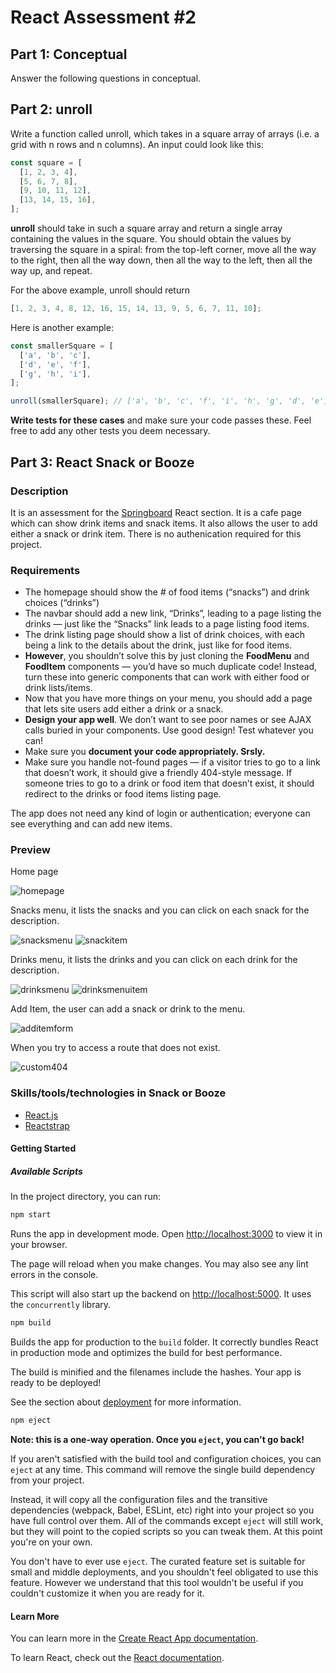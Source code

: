 # React Assessment #2

## Part 1: Conceptual

Answer the following questions in conceptual.

## Part 2: unroll

Write a function called unroll, which takes in a square array of arrays (i.e. a grid with n rows and n columns). An input could look like this:

```javascript
const square = [
  [1, 2, 3, 4],
  [5, 6, 7, 8],
  [9, 10, 11, 12],
  [13, 14, 15, 16],
];
```

**unroll** should take in such a square array and return a single array containing the values in the square. You should obtain the values by traversing the square in a spiral: from the top-left corner, move all the way to the right, then all the way down, then all the way to the left, then all the way up, and repeat.

For the above example, unroll should return

```javascript
[1, 2, 3, 4, 8, 12, 16, 15, 14, 13, 9, 5, 6, 7, 11, 10];
```

Here is another example:

```javascript
const smallerSquare = [
  ['a', 'b', 'c'],
  ['d', 'e', 'f'],
  ['g', 'h', 'i'],
];

unroll(smallerSquare); // ['a', 'b', 'c', 'f', 'i', 'h', 'g', 'd', 'e']
```

**Write tests for these cases** and make sure your code passes these. Feel free to add any other tests you deem necessary.

## Part 3: React Snack or Booze

### Description

It is an assessment for the [Springboard](https://www.springboard.com/) React section. It is a cafe page which can show drink items and snack items. It also allows the user to add either a snack or drink item. There is no authenication required for this project.

### Requirements

- The homepage should show the # of food items (“snacks”) and drink choices (“drinks”)
- The navbar should add a new link, “Drinks”, leading to a page listing the drinks — just like the “Snacks” link leads to a page listing food items.
- The drink listing page should show a list of drink choices, with each being a link to the details about the drink, just like for food items.
- **However**, you shouldn’t solve this by just cloning the **FoodMenu** and **FoodItem** components — you’d have so much duplicate code! Instead, turn these into generic components that can work with either food or drink lists/items.
- Now that you have more things on your menu, you should add a page that lets site users add either a drink or a snack.
- **Design your app well**. We don’t want to see poor names or see AJAX calls buried in your components. Use good design! Test whatever you can!
- Make sure you **document your code appropriately. Srsly.**
- Make sure you handle not-found pages — if a visitor tries to go to a link that doesn’t work, it should give a friendly 404-style message. If someone tries to go to a drink or food item that doesn’t exist, it should redirect to the drinks or food items listing page.

The app does not need any kind of login or authentication; everyone can see everything and can add new items.

### Preview

Home page

![homepage](./images/homepage.png)

Snacks menu, it lists the snacks and you can click on each snack for the description.

![snacksmenu](./images/snacksmenu.png)
![snackitem](./images/snackmenuitem.png)

Drinks menu, it lists the drinks and you can click on each drink for the description.

![drinksmenu](./images/drinksmenu.png)
![drinksmenuitem](./images/drinkmenuitem.png)

Add Item, the user can add a snack or drink to the menu.

![additemform](./images/additemform.png)

When you try to access a route that does not exist.

![custom404](./images/custom404.png)

### Skills/tools/technologies in Snack or Booze

- [React.js](https://reactjs.org/)
- [Reactstrap](https://reactstrap.github.io/?path=/story/home-installation--page)

#### Getting Started

##### Available Scripts

In the project directory, you can run:

```bash
npm start
```

Runs the app in development mode.
Open [http://localhost:3000](http://localhost:3000) to view it in your browser.

The page will reload when you make changes.
You may also see any lint errors in the console.

This script will also start up the backend on [http://localhost:5000](http://localhost:5000). It uses the `concurrently` library.

```bash
npm build
```

Builds the app for production to the `build` folder.
It correctly bundles React in production mode and optimizes the build for best performance.

The build is minified and the filenames include the hashes.
Your app is ready to be deployed!

See the section about [deployment](https://facebook.github.io/create-react-app/docs/deployment) for more information.

```bash
npm eject
```

**Note: this is a one-way operation. Once you `eject`, you can't go back!**

If you aren't satisfied with the build tool and configuration choices, you can `eject` at any time. This command will remove the single build dependency from your project.

Instead, it will copy all the configuration files and the transitive dependencies (webpack, Babel, ESLint, etc) right into your project so you have full control over them. All of the commands except `eject` will still work, but they will point to the copied scripts so you can tweak them. At this point you're on your own.

You don't have to ever use `eject`. The curated feature set is suitable for small and middle deployments, and you shouldn't feel obligated to use this feature. However we understand that this tool wouldn't be useful if you couldn't customize it when you are ready for it.

#### Learn More

You can learn more in the [Create React App documentation](https://facebook.github.io/create-react-app/docs/getting-started).

To learn React, check out the [React documentation](https://reactjs.org/).
